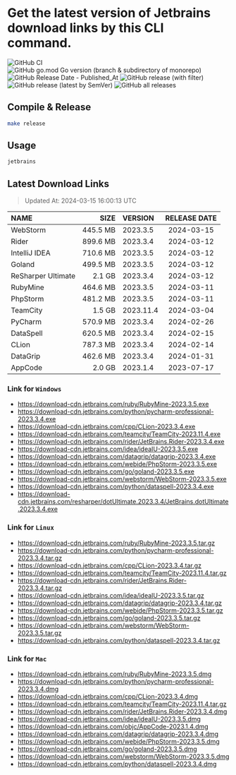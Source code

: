 # Get the latest version of Jetbrains download links by this CLI command.

![GitHub CI](https://github.com/designinlife/jetbrains/actions/workflows/ci.yml/badge.svg)
![GitHub go.mod Go version (branch & subdirectory of monorepo)](https://img.shields.io/github/go-mod/go-version/designinlife/jetbrains/master)
![GitHub Release Date - Published_At](https://img.shields.io/github/release-date/designinlife/jetbrains)
![GitHub release (with filter)](https://img.shields.io/github/v/release/designinlife/jetbrains)
![GitHub release (latest by SemVer)](https://img.shields.io/github/downloads/designinlife/jetbrains/v1.1.10/total)
![GitHub all releases](https://img.shields.io/github/downloads/designinlife/jetbrains/total)

## Compile & Release

```bash
make release
```

## Usage

```bash
jetbrains
```

## Latest Download Links

> Updated At: 2024-03-15 16:00:13 UTC

| NAME | SIZE | VERSION | RELEASE DATE |
| :-- | --: | :-- | :--: |
| WebStorm | 445.5 MB | 2023.3.5 | 2024-03-15 |
| Rider | 899.6 MB | 2023.3.4 | 2024-03-12 |
| IntelliJ IDEA | 710.6 MB | 2023.3.5 | 2024-03-12 |
| Goland | 499.5 MB | 2023.3.5 | 2024-03-12 |
| ReSharper Ultimate | 2.1 GB | 2023.3.4 | 2024-03-12 |
| RubyMine | 464.6 MB | 2023.3.5 | 2024-03-11 |
| PhpStorm | 481.2 MB | 2023.3.5 | 2024-03-11 |
| TeamCity | 1.5 GB | 2023.11.4 | 2024-03-04 |
| PyCharm | 570.9 MB | 2023.3.4 | 2024-02-26 |
| DataSpell | 620.5 MB | 2023.3.4 | 2024-02-15 |
| CLion | 787.3 MB | 2023.3.4 | 2024-02-14 |
| DataGrip | 462.6 MB | 2023.3.4 | 2024-01-31 |
| AppCode | 2.0 GB | 2023.1.4 | 2023-07-17 |

### Link for `Windows`

* <https://download-cdn.jetbrains.com/ruby/RubyMine-2023.3.5.exe>
* <https://download-cdn.jetbrains.com/python/pycharm-professional-2023.3.4.exe>
* <https://download-cdn.jetbrains.com/cpp/CLion-2023.3.4.exe>
* <https://download-cdn.jetbrains.com/teamcity/TeamCity-2023.11.4.exe>
* <https://download-cdn.jetbrains.com/rider/JetBrains.Rider-2023.3.4.exe>
* <https://download-cdn.jetbrains.com/idea/ideaIU-2023.3.5.exe>
* <https://download-cdn.jetbrains.com/datagrip/datagrip-2023.3.4.exe>
* <https://download-cdn.jetbrains.com/webide/PhpStorm-2023.3.5.exe>
* <https://download-cdn.jetbrains.com/go/goland-2023.3.5.exe>
* <https://download-cdn.jetbrains.com/webstorm/WebStorm-2023.3.5.exe>
* <https://download-cdn.jetbrains.com/python/dataspell-2023.3.4.exe>
* <https://download-cdn.jetbrains.com/resharper/dotUltimate.2023.3.4/JetBrains.dotUltimate.2023.3.4.exe>

### Link for `Linux`

* <https://download-cdn.jetbrains.com/ruby/RubyMine-2023.3.5.tar.gz>
* <https://download-cdn.jetbrains.com/python/pycharm-professional-2023.3.4.tar.gz>
* <https://download-cdn.jetbrains.com/cpp/CLion-2023.3.4.tar.gz>
* <https://download-cdn.jetbrains.com/teamcity/TeamCity-2023.11.4.tar.gz>
* <https://download-cdn.jetbrains.com/rider/JetBrains.Rider-2023.3.4.tar.gz>
* <https://download-cdn.jetbrains.com/idea/ideaIU-2023.3.5.tar.gz>
* <https://download-cdn.jetbrains.com/datagrip/datagrip-2023.3.4.tar.gz>
* <https://download-cdn.jetbrains.com/webide/PhpStorm-2023.3.5.tar.gz>
* <https://download-cdn.jetbrains.com/go/goland-2023.3.5.tar.gz>
* <https://download-cdn.jetbrains.com/webstorm/WebStorm-2023.3.5.tar.gz>
* <https://download-cdn.jetbrains.com/python/dataspell-2023.3.4.tar.gz>

### Link for `Mac`

* <https://download-cdn.jetbrains.com/ruby/RubyMine-2023.3.5.dmg>
* <https://download-cdn.jetbrains.com/python/pycharm-professional-2023.3.4.dmg>
* <https://download-cdn.jetbrains.com/cpp/CLion-2023.3.4.dmg>
* <https://download-cdn.jetbrains.com/teamcity/TeamCity-2023.11.4.tar.gz>
* <https://download-cdn.jetbrains.com/rider/JetBrains.Rider-2023.3.4.dmg>
* <https://download-cdn.jetbrains.com/idea/ideaIU-2023.3.5.dmg>
* <https://download-cdn.jetbrains.com/objc/AppCode-2023.1.4.dmg>
* <https://download-cdn.jetbrains.com/datagrip/datagrip-2023.3.4.dmg>
* <https://download-cdn.jetbrains.com/webide/PhpStorm-2023.3.5.dmg>
* <https://download-cdn.jetbrains.com/go/goland-2023.3.5.dmg>
* <https://download-cdn.jetbrains.com/webstorm/WebStorm-2023.3.5.dmg>
* <https://download-cdn.jetbrains.com/python/dataspell-2023.3.4.dmg>
